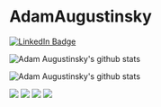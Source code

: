 # AdamAugustinsky
[![LinkedIn Badge](https://img.shields.io/badge/LinkedIn-Profile-informational?style=flat&logo=linkedin&logoColor=white&color=0D76A8)](https://www.linkedin.com/in/braydon-coyer/)

 
![Adam Augustinsky's github stats](https://github-readme-stats.vercel.app/api/top-langs/?username=adamaugustinsky&theme=onedark)

![Adam Augustinsky's github stats](https://github-readme-stats.vercel.app/api?username=adamaugustinsky&show_icons=true&theme=onedark)


<img  src="https://img.shields.io/badge/Code-React-informational?style=flat&logo=react&logoColor=white&color=4AB197"/>

 <img  src="https://img.shields.io/badge/Code-ReactNative-informational?style=flat&logo=react&logoColor=white&color=4AB197" />

<img src="https://img.shields.io/badge/Code-Expo-informational?style=flat&logo=expo&logoColor=white&color=4AB197" />

<img src="https://img.shields.io/badge/Code-Quarkus-informational?style=flat&logo=quarkus&logoColor=white&color=4AB197" />